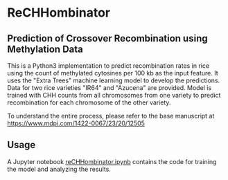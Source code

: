 # ReCHHombinator
## Prediction of Crossover Recombination using Methylation Data

This is a Python3 implementation to predict recombination rates in rice using the count of methylated cytosines per 100 kb as the input feature. It uses the "Extra Trees" machine learning model to develop the predictions. Data for two rice varieties "IR64" and "Azucena" are provided. Model is trained with CHH counts from all chromosomes from one variety to predict recombination for each chromosome of the other variety. 

To understand the entire process, please refer to the base manuscript at https://www.mdpi.com/1422-0067/23/20/12505

## Usage

A Jupyter notebook [reCHHombinator.ipynb](reCHHombinator.ipynb) contains the code for training the model and analyzing the results.


